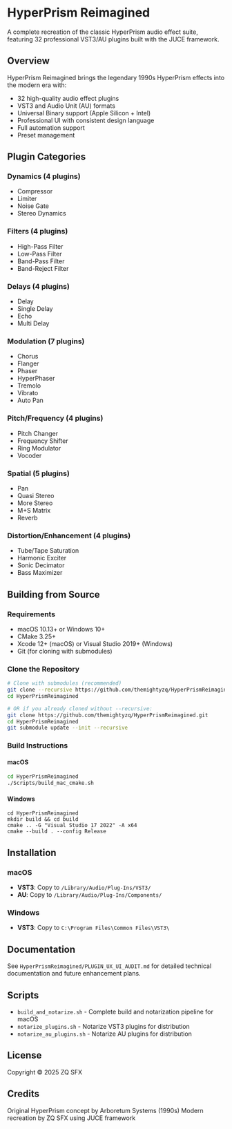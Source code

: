 # HyperPrism Reimagined

A complete recreation of the classic HyperPrism audio effect suite, featuring 32 professional VST3/AU plugins built with the JUCE framework.

## Overview

HyperPrism Reimagined brings the legendary 1990s HyperPrism effects into the modern era with:
- 32 high-quality audio effect plugins
- VST3 and Audio Unit (AU) formats
- Universal Binary support (Apple Silicon + Intel)
- Professional UI with consistent design language
- Full automation support
- Preset management

## Plugin Categories

### Dynamics (4 plugins)
- Compressor
- Limiter  
- Noise Gate
- Stereo Dynamics

### Filters (4 plugins)
- High-Pass Filter
- Low-Pass Filter
- Band-Pass Filter
- Band-Reject Filter

### Delays (4 plugins)
- Delay
- Single Delay
- Echo
- Multi Delay

### Modulation (7 plugins)
- Chorus
- Flanger
- Phaser
- HyperPhaser
- Tremolo
- Vibrato
- Auto Pan

### Pitch/Frequency (4 plugins)
- Pitch Changer
- Frequency Shifter
- Ring Modulator
- Vocoder

### Spatial (5 plugins)
- Pan
- Quasi Stereo
- More Stereo
- M+S Matrix
- Reverb

### Distortion/Enhancement (4 plugins)
- Tube/Tape Saturation
- Harmonic Exciter
- Sonic Decimator
- Bass Maximizer

## Building from Source

### Requirements
- macOS 10.13+ or Windows 10+
- CMake 3.25+
- Xcode 12+ (macOS) or Visual Studio 2019+ (Windows)
- Git (for cloning with submodules)

### Clone the Repository

```bash
# Clone with submodules (recommended)
git clone --recursive https://github.com/themightyzq/HyperPrismReimagined.git
cd HyperPrismReimagined

# OR if you already cloned without --recursive:
git clone https://github.com/themightyzq/HyperPrismReimagined.git
cd HyperPrismReimagined
git submodule update --init --recursive
```

### Build Instructions

#### macOS
```bash
cd HyperPrismReimagined
./Scripts/build_mac_cmake.sh
```

#### Windows
```batch
cd HyperPrismReimagined
mkdir build && cd build
cmake .. -G "Visual Studio 17 2022" -A x64
cmake --build . --config Release
```

## Installation

### macOS
- **VST3**: Copy to `/Library/Audio/Plug-Ins/VST3/`
- **AU**: Copy to `/Library/Audio/Plug-Ins/Components/`

### Windows
- **VST3**: Copy to `C:\Program Files\Common Files\VST3\`

## Documentation

See `HyperPrismReimagined/PLUGIN_UX_UI_AUDIT.md` for detailed technical documentation and future enhancement plans.

## Scripts

- `build_and_notarize.sh` - Complete build and notarization pipeline for macOS
- `notarize_plugins.sh` - Notarize VST3 plugins for distribution
- `notarize_au_plugins.sh` - Notarize AU plugins for distribution

## License

Copyright © 2025 ZQ SFX

## Credits

Original HyperPrism concept by Arboretum Systems (1990s)
Modern recreation by ZQ SFX using JUCE framework
